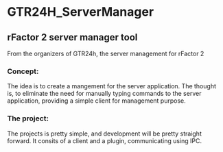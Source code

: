 # GTR24H_ServerManager

## rFactor 2 server manager tool

From the organizers of GTR24h, the server management for rFactor 2

### Concept:
The idea is to create a mangement for the server application. The thought is, to eliminate the need for manually typing commands to the server application, providing a simple client for management purpose.


### The project:
The projects is pretty simple, and development will be pretty straight forward.
It consits of a client and a plugin, communicating using IPC.
